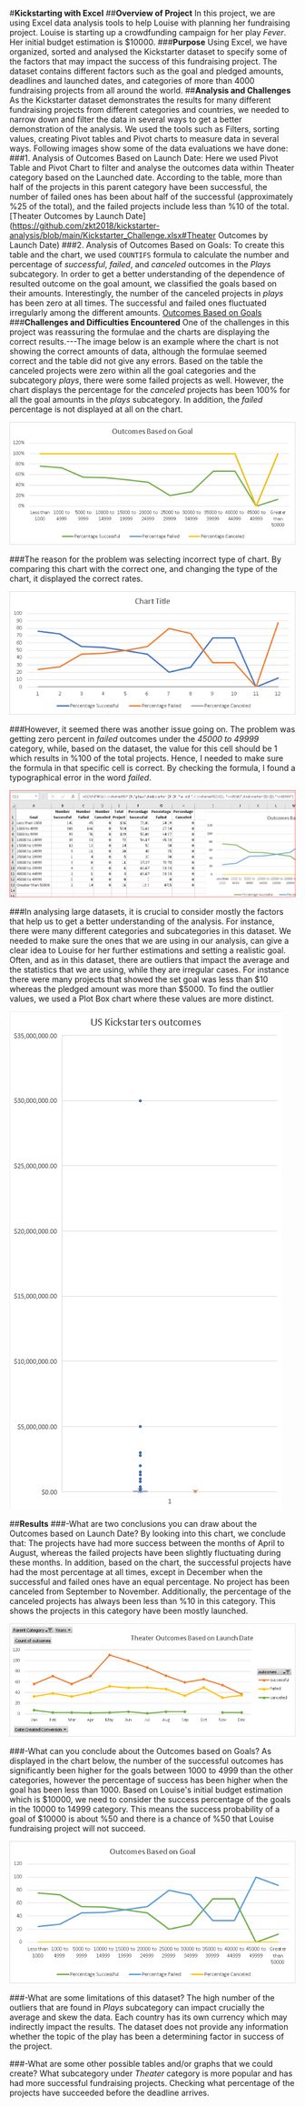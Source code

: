 #**Kickstarting with Excel**
##**Overview of Project**
In this project, we are using Excel data analysis tools to help Louise with planning her fundraising project. Louise is starting up a crowdfunding campaign for her play *Fever*. Her initial budget estimation is $10000.
###**Purpose**
Using Excel, we have organized, sorted and analysed the Kickstarter dataset to specify some of the factors that may impact the success of this fundraising project. The dataset contains different factors such as the goal and pledged amounts, deadlines and launched dates, and categories of more than 4000 fundraising projects from all around the world.
##**Analysis and Challenges**
As the Kickstarter dataset demonstrates the results for many different fundraising projects from different categories and countries, we needed to narrow down and filter the data in several ways to get a better demonstration of the analysis. We used the tools such as Filters, sorting values, creating Pivot tables and Pivot charts to measure data in several ways. Following images show some of the data evaluations we have done:
###1. Analysis of Outcomes Based on Launch Date: Here we used Pivot Table and Pivot Chart to filter and analyse the outcomes data within Theater category based on the Launched date. According to the table, more than half of the projects in this parent category have been successful, the number of failed ones has been about half of the successful (approximately %25 of the total), and the failed projects include less than %10 of the total.
[Theater Outcomes by Launch Date](https://github.com/zkt2018/kickstarter-analysis/blob/main/Kickstarter_Challenge.xlsx#Theater Outcomes by Launch Date)
###2. Analysis of Outcomes Based on Goals: To create this table and the chart, we used `COUNTIFS` formula to calculate the number and percentage of *successful*, *failed*, and *canceled* outcomes in the *Plays* subcategory. In order to get a better understanding of the dependence of resulted outcome on the goal amount, we classified the goals based on their amounts. Interestingly, the number of the canceled projects in *plays* has been zero at all times. The successful and failed  ones fluctuated irregularly among the different amounts.
[Outcomes Based on Goals](https://github.com/zkt2018/kickstarter-analysis/blob/main/Kickstarter_Challenge.xlsx)
###**Challenges and Difficulties Encountered**
One of the challenges in this project was reassuring the formulae and the charts are displaying the correct results.---The image below is an example where the chart is not showing the correct amounts of data, although the formulae seemed correct and the table did not give any errors. Based on the table the canceled projects were zero within all the goal categories and the subcategory *plays*, there were some failed projects as well. However, the chart displays the percentage for the *canceled* projects has been 100% for all the goal amounts in the *plays* subcategory. In addition, the *failed* percentage is not displayed at all on the chart.

![Outcomes_vs_Goals_Wrong](https://github.com/zkt2018/kickstarter-analysis/blob/main/resources/Outcomes_vs_Goals_Wrong.png)

###The reason for the problem was selecting incorrect type of chart. By comparing this chart with the correct one, and changing the type of the chart, it displayed the correct rates.

![Outcomes_vs_Goals_Wrong_2](https://github.com/zkt2018/kickstarter-analysis/blob/main/resources/Outcomes_vs_Goals_Wrong_2.png)

###However, it seemed there was another issue going on. The problem was getting zero percent in *failed* outcomes under the *45000 to 49999* category, while, based on the dataset, the value for this cell should be 1 which results in %100 of the total projects. Hence, I needed to make sure the formula in that specific cell is correct. By checking the formula, I found a typographical error in the word *failed*. 

![Outcomes_vs_Goals_Wrong_Typo](https://github.com/zkt2018/kickstarter-analysis/blob/main/resources/Outcomes_vs_Goals_Wrong_Typo.png)

###In analysing large datasets, it is crucial to consider mostly the factors that help us to get a better understanding of the analysis. For instance, there were many different categories and subcategories in this dataset. We needed to make sure the ones that we are using in our analysis, can give a clear idea to Louise for her further estimations and setting a realistic goal.
Often, and as in this dataset, there are outliers that impact the average and the statistics that we are using, while they are irregular cases. For instance there were many projects that showed the set goal was less than $10 whereas the pledged amount was more than $5000. To find the outlier values, we used a Plot Box chart where these values are more distinct.

![Plot_Box](https://github.com/zkt2018/kickstarter-analysis/blob/main/resources/Plot_Box.png)


##**Results**
###-What are two conclusions you can draw about the Outcomes based on Launch Date?
By looking into this chart, we conclude that:
The projects have had more success between the months of April to August, whereas the failed projects have been slightly fluctuating during these months. In addition, based on the chart, the successful projects have had the most percentage at all times, except in December when the successful and failed ones have an equal percentage.
No project has been canceled from September to November. Additionally, the percentage of the canceled projects has always been less than %10 in this category. This shows the projects in this category have been mostly launched.

![Theater_Outcomes_vs_Launch](https://github.com/zkt2018/kickstarter-analysis/blob/main/resources/Theater_Outcomes_vs_Launch.png)

###-What can you conclude about the Outcomes based on Goals?
As displayed in the chart below, the number of the successful outcomes has significantly been higher for the goals between 1000 to 4999 than the other categories, however the percentage of success has been higher when the goal has been less than 1000. Based on Louise's initial budget estimation which is $10000, we need to consider the success percentage of the goals in the 10000 to 14999 category. This means the success probability of a goal of $10000 is about %50 and there is a chance of %50 that Louise fundraising project will not succeed.

![Outcomes_vs_Goals](https://github.com/zkt2018/kickstarter-analysis/blob/main/resources/Outcomes_vs_Goals.png)

###-What are some limitations of this dataset?
The high number of the outliers that are found in *Plays* subcategory can impact crucially the average and skew the data.
Each country has its own currency which may indirectly impact the results.
The dataset does not provide any information whether the topic of the play has been a determining factor in success of the project.

###-What are some other possible tables and/or graphs that we could create?
What subcategory under *Theater* category is more popular and has had more successful fundraising projects.
Checking what percentage of the projects have succeeded before the deadline arrives.
